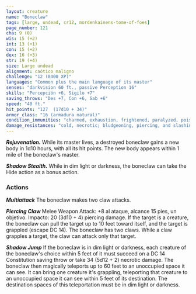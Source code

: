 ```yaml
---
layout: creature
name: "Boneclaw"
tags: [large, undead, cr12, mordenkainens-tome-of-foes]
page_number: 121
cha: 9 (0)
wis: 15 (+2)
int: 13 (+1)
con: 15 (+2)
dex: 16 (+3)
str: 19 (+4)
size: Large undead
alignment: caótico maligno
challenge: "12 (8400 XP)"
languages: "Common plus the main language of its master"
senses: "darkvision 60 ft., passive Perception 16"
skills: "Percepción +6, Sigilo +7"
saving_throws: "Des +7, Con +6, Sab +6"
speed: "40 ft."
hit_points: "127  (17d10 + 34)"
armor_class: "16 (armadura natural)"
condition_immunities: "charmed, exhaustion, frightened, paralyzed, poisoned"
damage_resistances: "cold, necrotic; bludgeoning, piercing, and slashing from nonmagical attacks"
---
```


***Rejuvenation.*** While its master lives, a destroyed boneclaw gains a new body in 1d10 hours, with all its hit points. The new body appears within 1 mile of the boneclaw's master.

***Shadow Stealth.*** While in dim light or darkness, the boneclaw can take the Hide action as a bonus action.

### Actions

***Multiattack*** The boneclaw makes two claw attacks.

***Piercing Claw*** Melee Weapon Attack: +8 al ataque, alcance 15 pies, un objetivo. Impacto: 20 (3d10 + 4) piercing damage. If the target is a creature, the boneclaw can pull the target up to 10 feet toward itself, and the target is grappled (escape DC 14). The boneclaw has two claws. While a claw grapples a target, the claw can attack only that target.

***Shadow Jump*** If the boneclaw is in dim light or darkness, each creature of the boneclaw's choice within 5 feet of it must succeed on a DC 14 Constitution saving throw or take 34 (5d12 + 2) necrotic damage.
The boneclaw then magically teleports up to 60 feet to an unoccupied space it can see. It can bring one creature it's grappling, teleporting that creature to an unoccupied space it can see within 5 feet of its destination. The destination spaces of this teleportation must be in dim light or darkness.